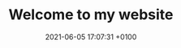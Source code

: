 ---
layout: post
title:  "Welcome to my website"
date:   2021-06-05 17:07:31 +0100
categories: jekyll update
---